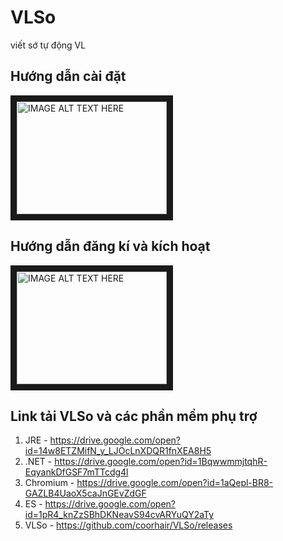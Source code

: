 # VLSo
viết sớ tự động VL

## Hướng dẫn cài đặt

<a href="http://www.youtube.com/watch?feature=player_embedded&v=m_-e8Duj3Bc
" target="_blank"><img src="http://img.youtube.com/vi/m_-e8Duj3Bc/0.jpg" 
alt="IMAGE ALT TEXT HERE" width="240" height="180" border="10" /></a>

## Hướng dẫn đăng kí và kích hoạt

<a href="http://www.youtube.com/watch?feature=player_embedded&v=D77035MBHq4
" target="_blank"><img src="http://img.youtube.com/vi/D77035MBHq4/0.jpg" 
alt="IMAGE ALT TEXT HERE" width="240" height="180" border="10" /></a>

## Link tải VLSo và các phần mềm phụ trợ
1. JRE - https://drive.google.com/open?id=14w8ETZMifN_y_LJOcLnXDQR1fnXEA8H5
2. .NET - https://drive.google.com/open?id=1BqwwmmjtqhR-EqyankDfGSF7mTTcdg4l
3. Chromium - https://drive.google.com/open?id=1aQepl-BR8-GAZLB4UaoX5caJnGEvZdGF
4. ES - https://drive.google.com/open?id=1pR4_knZzSBhDKNeavS94cvARYuQY2aTy
5. VLSo - https://github.com/coorhair/VLSo/releases
